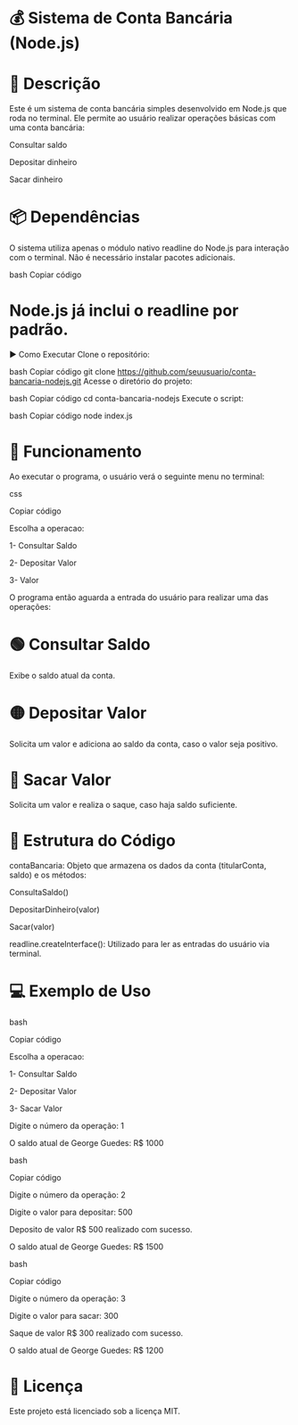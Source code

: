  # 💰 Sistema de Conta Bancária (Node.js)

 # 📄 Descrição
Este é um sistema de conta bancária simples desenvolvido em Node.js que roda no terminal. Ele permite ao usuário realizar operações básicas com uma conta bancária:

Consultar saldo

Depositar dinheiro

Sacar dinheiro

# 📦 Dependências
O sistema utiliza apenas o módulo nativo readline do Node.js para interação com o terminal. Não é necessário instalar pacotes adicionais.

bash
Copiar código
# Node.js já inclui o readline por padrão.
▶️ Como Executar
Clone o repositório:

bash
Copiar código
git clone https://github.com/seuusuario/conta-bancaria-nodejs.git
Acesse o diretório do projeto:

bash
Copiar código
cd conta-bancaria-nodejs
Execute o script:

bash
Copiar código
node index.js

# 🧠 Funcionamento
Ao executar o programa, o usuário verá o seguinte menu no terminal:

css

Copiar código

Escolha a operacao:

1- Consultar Saldo

2- Depositar Valor

3- Valor


O programa então aguarda a entrada do usuário para realizar uma das operações:

# 🟢 Consultar Saldo
Exibe o saldo atual da conta.

# 🟡 Depositar Valor
Solicita um valor e adiciona ao saldo da conta, caso o valor seja positivo.

# 🔴 Sacar Valor
Solicita um valor e realiza o saque, caso haja saldo suficiente.

# 🧱 Estrutura do Código
contaBancaria: Objeto que armazena os dados da conta (titularConta, saldo) e os métodos:

ConsultaSaldo()

DepositarDinheiro(valor)

Sacar(valor)

readline.createInterface(): Utilizado para ler as entradas do usuário via terminal.

# 💻 Exemplo de Uso

bash

Copiar código

Escolha a operacao:

1- Consultar Saldo

2- Depositar Valor

3- Sacar Valor

Digite o número da operação: 1

O saldo atual de George Guedes: R$ 1000

bash

Copiar código

Digite o número da operação: 2

Digite o valor para depositar: 500

Deposito de valor R$ 500 realizado com sucesso.

O saldo atual de George Guedes: R$ 1500

bash

Copiar código

Digite o número da operação: 3

Digite o valor para sacar: 300

Saque de valor R$ 300 realizado com sucesso.

O saldo atual de George Guedes: R$ 1200

# 📄 Licença
Este projeto está licenciado sob a licença MIT.


